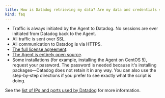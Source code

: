 ```yaml
---
title: How is Datadog retrieving my data? Are my data and credentials safe?
kind: faq
---
```


* Traffic is always initiated by the Agent to Datadog. No sessions are ever initiated from Datadog back to the Agent.
* All traffic is sent over SSL.
* All communication to Datadog is via HTTPS.
* [The full license agreement][1].
* [The Agent is entirely open source][2].
* Some installations (for example, installing the Agent on CentOS 5), request your password. The password is needed because it's installing packages—Datadog does not retain it in any way. You can also use the step-by-step directions if you prefer to see exactly what the script is doing.

See the [list of IPs and ports used by Datadog][3] for more information.

[1]: https://app.datadoghq.com/policy/license
[2]: https://github.com/DataDog/dd-agent
[3]: /agent/faq/network/
